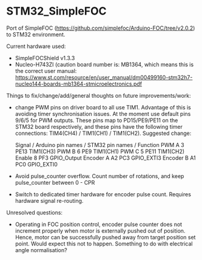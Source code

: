 # STM32_SimpleFOC
Port of SimpleFOC (https://github.com/simplefoc/Arduino-FOC/tree/v2.0.2) to STM32 environment.

Current hardware used:
* SimpleFOCShield v1.3.3
* Nucleo-H743ZI (caution board number is: MB1364, which means this is the correct user manual: 
https://www.st.com/resource/en/user_manual/dm00499160-stm32h7-nucleo144-boards-mb1364-stmicroelectronics.pdf

Things to fix/change/add/general thoughts on future improvements/work:

* change PWM pins on driver board to all use TIM1. 
	Advantage of this is avoiding timer synchronisation issues. 
	At the moment use default pins 9/6/5 for PWM outputs. These pins map to PD15/PE9/PE11 on the STM32 board respectively, 
	and these pins have the following timer connections: TIM4(CH4) / TIM1(CH1) / TIM1(CH2). 
	Suggested change:
	
	Signal	/	Arduino pin names	/	STM32 pin names		/ 	Function
	PWM A		3				PE13				TIM1(CH3)
	PWM B		6				PE9				TIM1(CH1)
	PWM C		5				PE11				TIM1(CH2)
	Enable		8				PF3				GPIO_Output
	Encoder A	A2				PC3				GPIO_EXTI3
	Encoder B	A1				PC0				GPIO_EXTI0	

* Avoid pulse_counter overflow. Count number of rotations, and keep pulse_counter between 0 - CPR

* Switch to dedicated timer hardware for encoder pulse count. Requires hardware signal re-routing. 
				

Unresolved questions:
* Operating in FOC position control, encoder pulse counter does not increment properly when motor is externally
pushed out of position. Hence, motor can be successfully pushed away from target position set point. Would expect this
not to happen. Something to do with electrical angle normalisation?

